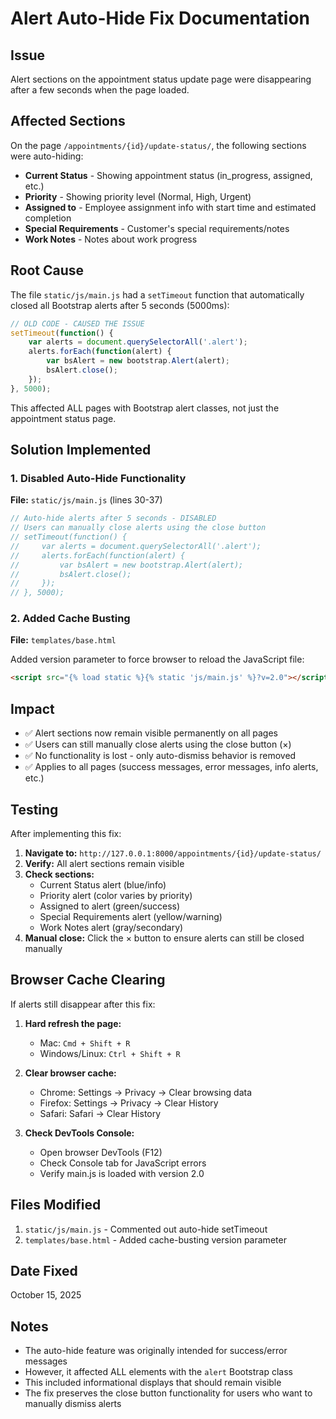 # Alert Auto-Hide Fix Documentation

## Issue
Alert sections on the appointment status update page were disappearing after a few seconds when the page loaded.

## Affected Sections
On the page `/appointments/{id}/update-status/`, the following sections were auto-hiding:
- **Current Status** - Showing appointment status (in_progress, assigned, etc.)
- **Priority** - Showing priority level (Normal, High, Urgent)
- **Assigned to** - Employee assignment info with start time and estimated completion
- **Special Requirements** - Customer's special requirements/notes
- **Work Notes** - Notes about work progress

## Root Cause
The file `static/js/main.js` had a `setTimeout` function that automatically closed all Bootstrap alerts after 5 seconds (5000ms):

```javascript
// OLD CODE - CAUSED THE ISSUE
setTimeout(function() {
    var alerts = document.querySelectorAll('.alert');
    alerts.forEach(function(alert) {
        var bsAlert = new bootstrap.Alert(alert);
        bsAlert.close();
    });
}, 5000);
```

This affected ALL pages with Bootstrap alert classes, not just the appointment status page.

## Solution Implemented

### 1. Disabled Auto-Hide Functionality
**File:** `static/js/main.js` (lines 30-37)

```javascript
// Auto-hide alerts after 5 seconds - DISABLED
// Users can manually close alerts using the close button
// setTimeout(function() {
//     var alerts = document.querySelectorAll('.alert');
//     alerts.forEach(function(alert) {
//         var bsAlert = new bootstrap.Alert(alert);
//         bsAlert.close();
//     });
// }, 5000);
```

### 2. Added Cache Busting
**File:** `templates/base.html`

Added version parameter to force browser to reload the JavaScript file:

```html
<script src="{% load static %}{% static 'js/main.js' %}?v=2.0"></script>
```

## Impact
- ✅ Alert sections now remain visible permanently on all pages
- ✅ Users can still manually close alerts using the close button (×)
- ✅ No functionality is lost - only auto-dismiss behavior is removed
- ✅ Applies to all pages (success messages, error messages, info alerts, etc.)

## Testing
After implementing this fix:

1. **Navigate to:** `http://127.0.0.1:8000/appointments/{id}/update-status/`
2. **Verify:** All alert sections remain visible
3. **Check sections:**
   - Current Status alert (blue/info)
   - Priority alert (color varies by priority)
   - Assigned to alert (green/success)
   - Special Requirements alert (yellow/warning)
   - Work Notes alert (gray/secondary)
4. **Manual close:** Click the × button to ensure alerts can still be closed manually

## Browser Cache Clearing
If alerts still disappear after this fix:

1. **Hard refresh the page:**
   - Mac: `Cmd + Shift + R`
   - Windows/Linux: `Ctrl + Shift + R`

2. **Clear browser cache:**
   - Chrome: Settings → Privacy → Clear browsing data
   - Firefox: Settings → Privacy → Clear History
   - Safari: Safari → Clear History

3. **Check DevTools Console:**
   - Open browser DevTools (F12)
   - Check Console tab for JavaScript errors
   - Verify main.js is loaded with version 2.0

## Files Modified
1. `static/js/main.js` - Commented out auto-hide setTimeout
2. `templates/base.html` - Added cache-busting version parameter

## Date Fixed
October 15, 2025

## Notes
- The auto-hide feature was originally intended for success/error messages
- However, it affected ALL elements with the `alert` Bootstrap class
- This included informational displays that should remain visible
- The fix preserves the close button functionality for users who want to manually dismiss alerts
